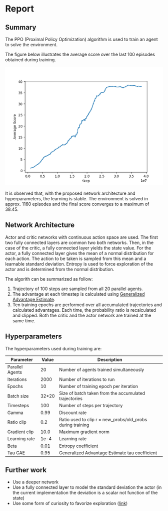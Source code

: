 # Report 

## Summary 
The PPO (Proximal Policy Optimization) algorithm is used to train an agent to solve the environment.

The figure below illustrates the average score over the last 100 episodes obtained during training.

![Average Score](assets/score_training.png)

It is observed that, with the proposed network architecture and hyperparameters, the learning is stable. The environment is solved in approx. 1160 episodes and the final score converges to a maximum of 38.45.

## Network Architecture 

Actor and critic networks with continuous action space are used. The first two fully connected layers are common two both networks. Then, in the case of the critic, a fully connected layer yields the state value. For the actor, a fully connected layer gives the mean of a normal distribution for each action. The action to be taken is sampled from this mean and a learnable standard deviation. Entropy is used to force exploration of the actor and is determined from the normal distribution.

The algorith can be summarized as follow:

1. Trajectory of 100 steps are sampled from all 20 parallel agents. 
2. The advantage at each timestep is calculated using [Generalized Advantage Estimate](https://arxiv.org/abs/1506.02438). 
3. Ten training epochs are performed over all accumulated trajectories and calculated advantages. Each time, the probability ratio is recalculated and clipped. Both the critic and the actor network are trained at the same time. 

## Hyperparameters

The hyperparameters used during training are:

Parameter | Value | Description
------------ | ------------- | -------------
Parallel Agents | 20 | Number of agents trained simultaneously
Iterations | 2000 | Number of iterations to run
Epochs | 10 | Number of training epoch per iteration
Batch size | 32*20 | Size of batch taken from the accumulated  trajectories
Timesteps | 100 | Number of steps per trajectory 
Gamma | 0.99 | Discount rate 
Ratio clip | 0.2 | Ratio used to clip r = new_probs/old_probs during training
Gradient clip | 10.0 | Maximum gradient norm 
Learning rate | 1e-4 | Learning rate 
Beta | 0.01 | Entropy coefficient 
Tau GAE | 0.95 |Generalized Advantage Estimate tau coefficient

## Further work 

- Use a deeper network
- Use a fully connected layer to model the standard deviation the actor (in the current implementation the deviation is a scalar not function of the state)
- Use some form of curiosity to favorize exploration ([link](https://arxiv.org/abs/1808.04355))

